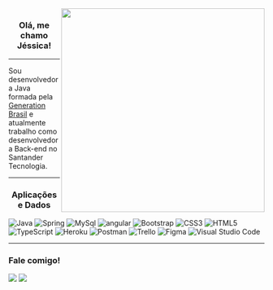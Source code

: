 <img align="right" width="400" height="400" src="https://i.imgur.com/dwK5KH4.png">
 
<h3 align="center">
  Olá, me chamo Jéssica!
</h3>

---
Sou desenvolvedora Java formada pela [Generation Brasil](https://brazil.generation.org) e atualmente trabalho como desenvolvedora Back-end no Santander Tecnologia. 

---

<h3 align="center">Aplicações e Dados</h3>
<p align="left"> <a> <img src="https://img.shields.io/badge/Java-ED8B00?style=for-the-badge&logo=java&logoColor=white" alt="Java"/> </a> <a> <img src="https://img.shields.io/badge/Spring-6DB33F?style=for-the-badge&logo=spring&logoColor=white" alt="Spring"/> </a> <a> <img src="https://img.shields.io/badge/MySQL-00000F?style=for-the-badge&logo=mysql&logoColor=white" alt="MySql"/> </a> <a> 
 <a> <img src="https://img.shields.io/badge/Angular-DD0031?style=for-the-badge&logo=angular&logoColor=white" alt="angular"/> </a> 
 <a> <img src="https://img.shields.io/badge/Bootstrap-563D7C?style=for-the-badge&logo=bootstrap&logoColor=white" alt="Bootstrap"/> </a> 
 <a> <img src="https://img.shields.io/badge/CSS3-1572B6?style=for-the-badge&logo=css3&logoColor=white" alt="CSS3"/> </a>
 <a> <img src="https://img.shields.io/badge/HTML5-E34F26?style=for-the-badge&logo=html5&logoColor=white" alt="HTML5"/> </a>
 <a> <img src="https://img.shields.io/badge/TypeScript-007ACC?style=for-the-badge&logo=typescript&logoColor=white" alt="TypeScript"/> </a> 
 <a> <img src="https://img.shields.io/badge/Heroku-430098?style=for-the-badge&logo=heroku&logoColor=white" alt="Heroku"/> </a>  
 <a> <img src="https://img.shields.io/badge/-Postman-333333?style=flat&logo=postman" alt="Postman"/> </a>
 <a> <img src="https://img.shields.io/badge/-Trello-333333?style=flat&logo=trello&logoColor=007ACC" alt="Trello"/> </a>
 <a> <img src="https://img.shields.io/badge/-Figma-333333?style=flat&logo=figma&logoColor=007ACC" alt="Figma"/> </a>
 <a> <img src="https://img.shields.io/badge/-Eclipse-333333?style=flat&logo=eclipse-ide&logoColor=2C2255" alt="Visual Studio Code"/> </a>
 
 </p> 
 
 ---
 
<h3 align="left">Fale comigo!</h3>

<p align="left">
  <a href="https://www.linkedin.com/in/j%C3%A9ssica-c-s-simoes"><img src="https://img.shields.io/badge/LinkedIn-0077B5?style=for-the-badge&logo=linkedin&logoColor=white"></a>
   <a href="mailto:jessicacristianebtr@gmail.com"><img src="https://img.shields.io/badge/Gmail-D14836?style=for-the-badge&logo=gmail&logoColor=white"></a>
  
  </p>
